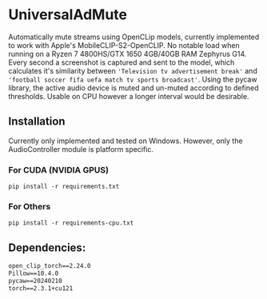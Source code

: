 # UniversalAdMute

Automatically mute streams using OpenCLip models, currently implemented to work with Apple's MobileCLIP-S2-OpenCLIP. No notable load when running on a Ryzen 7 4800HS/GTX 1650 4GB/40GB RAM Zephyrus G14. Every second a screenshot is captured and sent to the model, which calculates it's similarity between `'Television tv advertisement break'` and `'football soccer fifa uefa match tv sports broadcast'`. Using the pycaw library, the active audio device is muted and un-muted according to defined thresholds. Usable on CPU however a longer interval would be desirable.

## Installation
Currently only implemented and tested on Windows. However, only the AudioController module is platform specific.
### For CUDA (NVIDIA GPUS)
`pip install -r requirements.txt`

### For Others
`pip install -r requirements-cpu.txt`


## Dependencies:
```comtypes==1.4.4
open_clip_torch==2.24.0
Pillow==10.4.0
pycaw==20240210
torch==2.3.1+cu121
```



